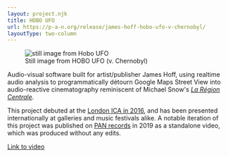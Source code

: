 ```yaml
---
layout: project.njk
title: HOBO UFO
url: https://p-a-n.org/release/james-hoff-hobo-ufo-v-chernobyl/
layoutType: two-column
---
```

<figure class="figure-medium">
  <img src="https://p-a-n.org/wp-content/uploads/2019/10/HOBO_SQ_10.png" alt="still image from Hobo UFO">
  <figcaption>Still image from HOBO UFO (v. Chernobyl)</figcaption>
</figure>

Audio-visual software built for artist/publisher James Hoff, using realtime audio analysis to programmatically détourn Google Maps Street View into audio-reactive cinematography reminiscent of Michael Snow's [*La Région Centrale*](https://www.youtube.com/watch?v=uYr_SvIKKuI). 

This project debuted at the [London ICA in 2016](https://archive.ica.art/whats-on/ica-associates-pan-present-james-hoff-lee-gamble-steve-warwick-nora-khan-tcf/index.html), and has been presented internationally at galleries and music festivals alike. A notable iteration of this project was published on [PAN records](https://p-a-n.org/releases/) in 2019 as a standalone video, which was produced without any edits.

<!-- <iframe width="560" height="315" src="https://www.youtube.com/embed/ERbfczLUr-A?si=80VyUmYJLXUADiYM" title="YouTube video player" frameborder="0" allow="accelerometer; autoplay; clipboard-write; encrypted-media; gyroscope; picture-in-picture; web-share" allowfullscreen></iframe> -->
[Link to video](https://youtu.be/ERbfczLUr-A)